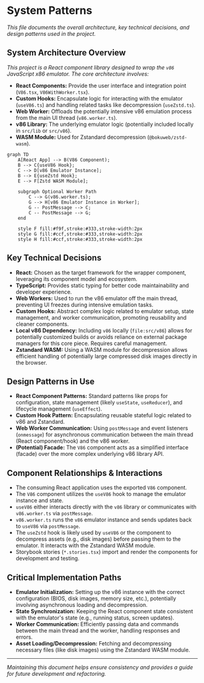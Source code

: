 # System Patterns

*This file documents the overall architecture, key technical decisions, and design patterns used in the project.*

## System Architecture Overview

*This project is a React component library designed to wrap the `v86` JavaScript x86 emulator. The core architecture involves:*
*   **React Components:** Provide the user interface and integration point (`V86.tsx`, `V86WithWorker.tsx`).
*   **Custom Hooks:** Encapsulate logic for interacting with the emulator (`useV86.ts`) and handling related tasks like decompression (`useZstd.ts`).
*   **Web Worker:** Offloads the potentially intensive v86 emulation process from the main UI thread (`v86.worker.ts`).
*   **v86 Library:** The underlying emulator logic (potentially included locally in `src/lib` or `src/v86`).
*   **WASM Module:** Used for Zstandard decompression (`@bokuweb/zstd-wasm`).

```mermaid
graph TD
    A[React App] --> B(V86 Component);
    B --> C{useV86 Hook};
    C --> D[v86 Emulator Instance];
    B --> E{useZstd Hook};
    E --> F[Zstd WASM Module];

    subgraph Optional Worker Path
        C --> G(v86.worker.ts);
        G --> H[v86 Emulator Instance in Worker];
        G -- PostMessage --> C;
        C -- PostMessage --> G;
    end

    style F fill:#f9f,stroke:#333,stroke-width:2px
    style G fill:#ccf,stroke:#333,stroke-width:2px
    style H fill:#ccf,stroke:#333,stroke-width:2px
```

## Key Technical Decisions

*   **React:** Chosen as the target framework for the wrapper component, leveraging its component model and ecosystem.
*   **TypeScript:** Provides static typing for better code maintainability and developer experience.
*   **Web Workers:** Used to run the v86 emulator off the main thread, preventing UI freezes during intensive emulation tasks.
*   **Custom Hooks:** Abstract complex logic related to emulator setup, state management, and worker communication, promoting reusability and cleaner components.
*   **Local v86 Dependency:** Including `v86` locally (`file:src/v86`) allows for potentially customized builds or avoids reliance on external package managers for this core piece. Requires careful management.
*   **Zstandard WASM:** Using a WASM module for decompression allows efficient handling of potentially large compressed disk images directly in the browser.

## Design Patterns in Use

*   **React Component Patterns:** Standard patterns like props for configuration, state management (likely `useState`, `useReducer`), and lifecycle management (`useEffect`).
*   **Custom Hook Pattern:** Encapsulating reusable stateful logic related to v86 and Zstandard.
*   **Web Worker Communication:** Using `postMessage` and event listeners (`onmessage`) for asynchronous communication between the main thread (React component/hook) and the v86 worker.
*   **(Potential) Facade:** The `V86` component acts as a simplified interface (facade) over the more complex underlying v86 library API.

## Component Relationships & Interactions

*   The consuming React application uses the exported `V86` component.
*   The `V86` component utilizes the `useV86` hook to manage the emulator instance and state.
*   `useV86` either interacts directly with the `v86` library or communicates with `v86.worker.ts` via `postMessage`.
*   `v86.worker.ts` runs the `v86` emulator instance and sends updates back to `useV86` via `postMessage`.
*   The `useZstd` hook is likely used by `useV86` or the component to decompress assets (e.g., disk images) before passing them to the emulator. It interacts with the Zstandard WASM module.
*   Storybook stories (`*.stories.tsx`) import and render the components for development and testing.

## Critical Implementation Paths

*   **Emulator Initialization:** Setting up the v86 instance with the correct configuration (BIOS, disk images, memory size, etc.), potentially involving asynchronous loading and decompression.
*   **State Synchronization:** Keeping the React component state consistent with the emulator's state (e.g., running status, screen updates).
*   **Worker Communication:** Efficiently passing data and commands between the main thread and the worker, handling responses and errors.
*   **Asset Loading/Decompression:** Fetching and decompressing necessary files (like disk images) using the Zstandard WASM module.

---
*Maintaining this document helps ensure consistency and provides a guide for future development and refactoring.*
